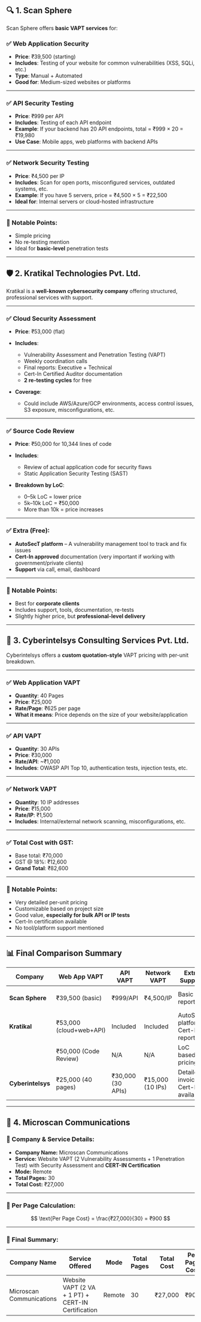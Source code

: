 ## 🔍 **1. Scan Sphere**

Scan Sphere offers **basic VAPT services** for:

### ✅ Web Application Security

* **Price**: ₹39,500 (starting)
* **Includes**: Testing of your website for common vulnerabilities (XSS, SQLi, etc.)
* **Type**: Manual + Automated
* **Good for**: Medium-sized websites or platforms

---

### ✅ API Security Testing

* **Price**: ₹999 per API
* **Includes**: Testing of each API endpoint
* **Example**: If your backend has 20 API endpoints, total = ₹999 × 20 = ₹19,980
* **Use Case**: Mobile apps, web platforms with backend APIs

---

### ✅ Network Security Testing

* **Price**: ₹4,500 per IP
* **Includes**: Scan for open ports, misconfigured services, outdated systems, etc.
* **Example**: If you have 5 servers, price = ₹4,500 × 5 = ₹22,500
* **Ideal for**: Internal servers or cloud-hosted infrastructure

---

### 🚨 Notable Points:

* Simple pricing
* No re-testing mention
* Ideal for **basic-level** penetration tests

---

## 🛡️ **2. Kratikal Technologies Pvt. Ltd.**

Kratikal is a **well-known cybersecurity company** offering structured, professional services with support.

---

### ✅ Cloud Security Assessment

* **Price**: ₹53,000 (flat)
* **Includes**:

  * Vulnerability Assessment and Penetration Testing (VAPT)
  * Weekly coordination calls
  * Final reports: Executive + Technical
  * Cert-In Certified Auditor documentation
  * **2 re-testing cycles** for free
* **Coverage**:

  * Could include AWS/Azure/GCP environments, access control issues, S3 exposure, misconfigurations, etc.

---

### ✅ Source Code Review

* **Price**: ₹50,000 for 10,344 lines of code
* **Includes**:

  * Review of actual application code for security flaws
  * Static Application Security Testing (SAST)
* **Breakdown by LoC**:

  * 0–5k LoC = lower price
  * 5k–10k LoC = ₹50,000
  * More than 10k = price increases

---

### ✅ Extra (Free):

* **AutoSecT platform** – A vulnerability management tool to track and fix issues
* **Cert-In approved** documentation (very important if working with government/private clients)
* **Support** via call, email, dashboard

---

### 🚨 Notable Points:

* Best for **corporate clients**
* Includes support, tools, documentation, re-tests
* Slightly higher price, but **professional-level delivery**

---

## 🧠 **3. Cyberintelsys Consulting Services Pvt. Ltd.**

Cyberintelsys offers a **custom quotation-style** VAPT pricing with per-unit breakdown.

---

### ✅ Web Application VAPT

* **Quantity**: 40 Pages
* **Price**: ₹25,000
* **Rate/Page**: ₹625 per page
* **What it means**: Price depends on the size of your website/application

---

### ✅ API VAPT

* **Quantity**: 30 APIs
* **Price**: ₹30,000
* **Rate/API**: \~₹1,000
* **Includes**: OWASP API Top 10, authentication tests, injection tests, etc.

---

### ✅ Network VAPT

* **Quantity**: 10 IP addresses
* **Price**: ₹15,000
* **Rate/IP**: ₹1,500
* **Includes**: Internal/external network scanning, misconfigurations, etc.

---

### ✅ Total Cost with GST:

* Base total: ₹70,000
* GST @ 18%: ₹12,600
* **Grand Total**: ₹82,600

---

### 🚨 Notable Points:

* Very detailed per-unit pricing
* Customizable based on project size
* Good value, **especially for bulk API or IP tests**
* Cert-In certification available
* No tool/platform support mentioned

---

## 📊 Final Comparison Summary

| **Company**       | **Web App VAPT**        | **API VAPT**      | **Network VAPT** | **Extra Support**                   | **Re-testing** | **Best For**                    |
| ----------------- | ----------------------- | ----------------- | ---------------- | ----------------------------------- | -------------- | ------------------------------- |
| **Scan Sphere**   | ₹39,500 (basic)         | ₹999/API          | ₹4,500/IP        | Basic reports                       | No             | Small companies, freelancers    |
| **Kratikal**      | ₹53,000 (cloud+web+API) | Included          | Included         | AutoSecT platform, Cert-In report   | Yes (2 cycles) | Corporates, SaaS platforms      |
|                   | ₹50,000 (Code Review)   | N/A               | N/A              | LoC based pricing                   | Yes            | Code-heavy applications         |
| **Cyberintelsys** | ₹25,000 (40 pages)      | ₹30,000 (30 APIs) | ₹15,000 (10 IPs) | Detailed invoice, Cert-In available | N/A            | Custom size projects, start-ups |

---

## 🧠 **4. Microscan Communications**

### 🔐 Company & Service Details:

* **Company Name:** Microscan Communications
* **Service:** Website VAPT (2 Vulnerability Assessments + 1 Penetration Test) with Security Assessment and **CERT-IN Certification**
* **Mode:** Remote
* **Total Pages:** 30
* **Total Cost:** ₹27,000

---

### 🧮 Per Page Calculation:

$$
\text{Per Page Cost} = \frac{₹27,000}{30} = ₹900
$$

---

### 📌 Final Summary:

| Company Name             | Service Offered                                    | Mode   | Total Pages | Total Cost | Per Page Cost |
| ------------------------ | -------------------------------------------------- | ------ | ----------- | ---------- | ------------- |
| Microscan Communications | Website VAPT (2 VA + 1 PT) + CERT-IN Certification | Remote | 30          | ₹27,000    | ₹900          |



